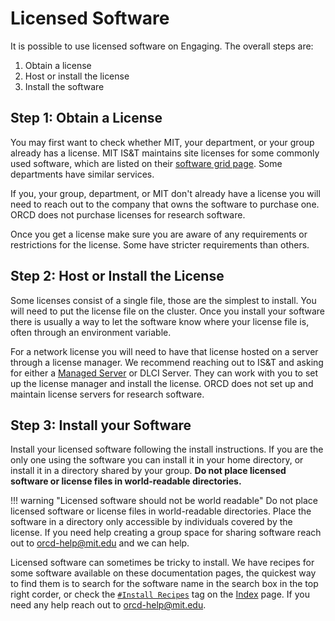 # Licensed Software

It is possible to use licensed software on Engaging. The overall steps are:

1. Obtain a license
2. Host or install the license
3. Install the software

## Step 1: Obtain a License

You may first want to check whether MIT, your department, or your group already has a license. MIT IS&T maintains site licenses for some commonly used software, which are listed on their [software grid page](https://ist.mit.edu/software-hardware). Some departments have similar services.

If you, your group, department, or MIT don't already have a license you will need to reach out to the company that owns the software to purchase one. ORCD does not purchase licenses for research software.

Once you get a license make sure you are aware of any requirements or restrictions for the license. Some have stricter requirements than others.

## Step 2: Host or Install the License

Some licenses consist of a single file, those are the simplest to install. You will need to put the license file on the cluster. Once you install your software there is usually a way to let the software know where your license file is, often through an environment variable.

For a network license you will need to have that license hosted on a server through a license manager. We recommend reaching out to IS&T and asking for either a [Managed Server](https://ist.mit.edu/managed-servers) or DLCI Server. They can work with you to set up the license manager and install the license. ORCD does not set up and maintain license servers for research software.

## Step 3: Install your Software

Install your licensed software following the install instructions. If you are the only one using the software you can install it in your home directory, or install it in a directory shared by your group. **Do not place licensed software or license files in world-readable directories.**

!!! warning "Licensed software should not be world readable"
    Do not place licensed software or license files in world-readable directories. Place the software in a directory only accessible by individuals covered by the license. If you need help creating a group space for sharing software reach out to <orcd-help@mit.edu> and we can help.

Licensed software can sometimes be tricky to install. We have recipes for some software available on these documentation pages, the quickest way to find them is to search for the software name in the search box in the top right corder, or check the [`#Install Recipes`](../tags.md#tag:install-recipe) tag on the [Index](../tags.md) page. If you need any help reach out to <orcd-help@mit.edu>.
